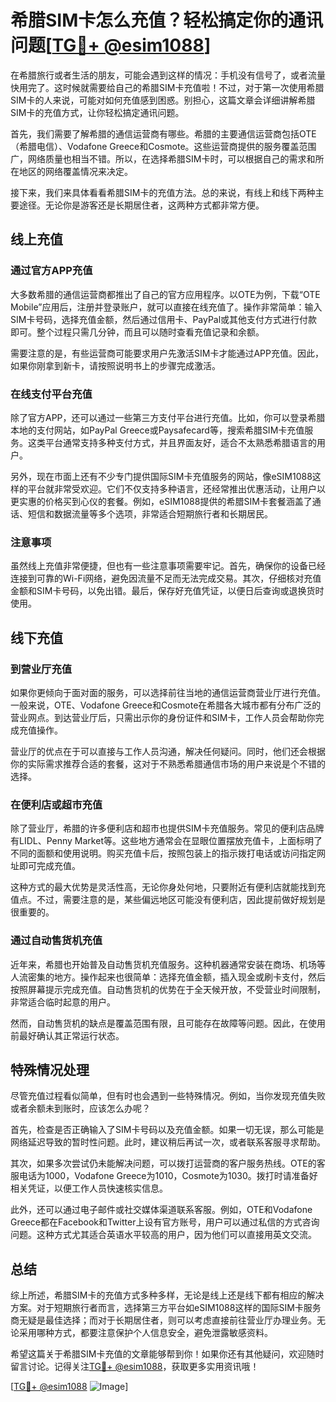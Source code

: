 # 希腊SIM卡怎么充值？轻松搞定你的通讯问题[[TG💪+ @esim1088](https://t.me/s/esim1088)]

在希腊旅行或者生活的朋友，可能会遇到这样的情况：手机没有信号了，或者流量快用完了。这时候就需要给自己的希腊SIM卡充值啦！不过，对于第一次使用希腊SIM卡的人来说，可能对如何充值感到困惑。别担心，这篇文章会详细讲解希腊SIM卡的充值方式，让你轻松搞定通讯问题。

首先，我们需要了解希腊的通信运营商有哪些。希腊的主要通信运营商包括OTE（希腊电信）、Vodafone Greece和Cosmote。这些运营商提供的服务覆盖范围广，网络质量也相当不错。所以，在选择希腊SIM卡时，可以根据自己的需求和所在地区的网络覆盖情况来决定。

接下来，我们来具体看看希腊SIM卡的充值方法。总的来说，有线上和线下两种主要途径。无论你是游客还是长期居住者，这两种方式都非常方便。

## 线上充值

### 通过官方APP充值

大多数希腊的通信运营商都推出了自己的官方应用程序。以OTE为例，下载“OTE Mobile”应用后，注册并登录账户，就可以直接在线充值了。操作非常简单：输入SIM卡号码，选择充值金额，然后通过信用卡、PayPal或其他支付方式进行付款即可。整个过程只需几分钟，而且可以随时查看充值记录和余额。

需要注意的是，有些运营商可能要求用户先激活SIM卡才能通过APP充值。因此，如果你刚拿到新卡，请按照说明书上的步骤完成激活。

### 在线支付平台充值

除了官方APP，还可以通过一些第三方支付平台进行充值。比如，你可以登录希腊本地的支付网站，如PayPal Greece或Paysafecard等，搜索希腊SIM卡充值服务。这类平台通常支持多种支付方式，并且界面友好，适合不太熟悉希腊语言的用户。

另外，现在市面上还有不少专门提供国际SIM卡充值服务的网站，像eSIM1088这样的平台就非常受欢迎。它们不仅支持多种语言，还经常推出优惠活动，让用户以更实惠的价格买到心仪的套餐。例如，eSIM1088提供的希腊SIM卡套餐涵盖了通话、短信和数据流量等多个选项，非常适合短期旅行者和长期居民。

### 注意事项

虽然线上充值非常便捷，但也有一些注意事项需要牢记。首先，确保你的设备已经连接到可靠的Wi-Fi网络，避免因流量不足而无法完成交易。其次，仔细核对充值金额和SIM卡号码，以免出错。最后，保存好充值凭证，以便日后查询或退换货时使用。

## 线下充值

### 到营业厅充值

如果你更倾向于面对面的服务，可以选择前往当地的通信运营商营业厅进行充值。一般来说，OTE、Vodafone Greece和Cosmote在希腊各大城市都有分布广泛的营业网点。到达营业厅后，只需出示你的身份证件和SIM卡，工作人员会帮助你完成充值操作。

营业厅的优点在于可以直接与工作人员沟通，解决任何疑问。同时，他们还会根据你的实际需求推荐合适的套餐，这对于不熟悉希腊通信市场的用户来说是个不错的选择。

### 在便利店或超市充值

除了营业厅，希腊的许多便利店和超市也提供SIM卡充值服务。常见的便利店品牌有LIDL、Penny Market等。这些地方通常会在显眼位置摆放充值卡，上面标明了不同的面额和使用说明。购买充值卡后，按照包装上的指示拨打电话或访问指定网址即可完成充值。

这种方式的最大优势是灵活性高，无论你身处何地，只要附近有便利店就能找到充值点。不过，需要注意的是，某些偏远地区可能没有便利店，因此提前做好规划是很重要的。

### 通过自动售货机充值

近年来，希腊也开始普及自动售货机充值服务。这种机器通常安装在商场、机场等人流密集的地方。操作起来也很简单：选择充值金额，插入现金或刷卡支付，然后按照屏幕提示完成充值。自动售货机的优势在于全天候开放，不受营业时间限制，非常适合临时起意的用户。

然而，自动售货机的缺点是覆盖范围有限，且可能存在故障等问题。因此，在使用前最好确认其正常运行状态。

## 特殊情况处理

尽管充值过程看似简单，但有时也会遇到一些特殊情况。例如，当你发现充值失败或者余额未到账时，应该怎么办呢？

首先，检查是否正确输入了SIM卡号码以及充值金额。如果一切无误，那么可能是网络延迟导致的暂时性问题。此时，建议稍后再试一次，或者联系客服寻求帮助。

其次，如果多次尝试仍未能解决问题，可以拨打运营商的客户服务热线。OTE的客服电话为1000，Vodafone Greece为1010，Cosmote为1030。拨打时请准备好相关凭证，以便工作人员快速核实信息。

此外，还可以通过电子邮件或社交媒体渠道联系客服。例如，OTE和Vodafone Greece都在Facebook和Twitter上设有官方账号，用户可以通过私信的方式咨询问题。这种方式尤其适合英语水平较高的用户，因为他们可以直接用英文交流。

## 总结

综上所述，希腊SIM卡的充值方式多种多样，无论是线上还是线下都有相应的解决方案。对于短期旅行者而言，选择第三方平台如eSIM1088这样的国际SIM卡服务商无疑是最佳选择；而对于长期居住者，则可以考虑直接前往营业厅办理业务。无论采用哪种方式，都要注意保护个人信息安全，避免泄露敏感资料。

希望这篇关于希腊SIM卡充值的文章能够帮到你！如果你还有其他疑问，欢迎随时留言讨论。记得关注[TG💪+ @esim1088](https://t.me/s/esim1088)，获取更多实用资讯哦！

[[TG💪+ @esim1088](https://t.me/s/esim1088) ![Image](https://i.postimg.cc/4NQfJmqS/Snipaste-2025-05-13-00-14-12.png)]